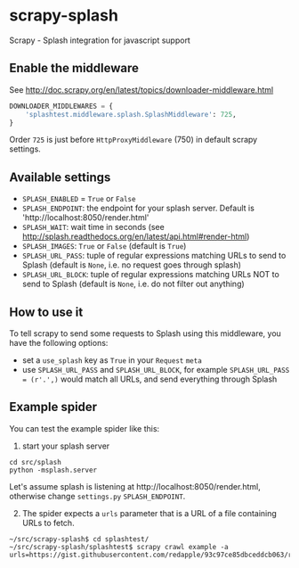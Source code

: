 scrapy-splash
=============

Scrapy - Splash integration for javascript support

Enable the middleware
---------------------

See http://doc.scrapy.org/en/latest/topics/downloader-middleware.html

```python
DOWNLOADER_MIDDLEWARES = {
    'splashtest.middleware.splash.SplashMiddleware': 725,
}
```

Order `725` is just before `HttpProxyMiddleware` (750) in default scrapy settings.

Available settings
------------------

* `SPLASH_ENABLED` = `True` or `False`
* `SPLASH_ENDPOINT`: the endpoint for your splash server. Default is 'http://localhost:8050/render.html'
* `SPLASH_WAIT`: wait time in seconds (see http://splash.readthedocs.org/en/latest/api.html#render-html)
* `SPLASH_IMAGES`: `True` or `False` (default is `True`)
* `SPLASH_URL_PASS`: tuple of regular expressions matching URLs to send to Splash (default is `None`, i.e. no request goes through splash)
* `SPLASH_URL_BLOCK`:  tuple of regular expressions matching URLs NOT to send to Splash (default is `None`, i.e. do not filter out anything)

How to use it
-------------

To tell scrapy to send some requests to Splash using this middleware,
you have the following options:

* set a `use_splash` key as `True` in your `Request` `meta`
* use `SPLASH_URL_PASS` and `SPLASH_URL_BLOCK`, for example
`SPLASH_URL_PASS = (r'.',)` would match all URLs, and send everything
through Splash


Example spider
--------------

You can test the example spider like this:

1. start your splash server

```shell
cd src/splash
python -msplash.server
```

Let's assume splash is listening at http://localhost:8050/render.html,
otherwise change `settings.py` `SPLASH_ENDPOINT`.

2. The spider expects a `urls` parameter that is a URL of a file
containing URLs to fetch.

```shell
~/src/scrapy-splash$ cd splashtest/
~/src/scrapy-splash/splashtest$ scrapy crawl example -a urls=https://gist.githubusercontent.com/redapple/93c97ce85dbceddcb063/raw/6250c37003d77b0ac006d95e7d15e3a71e701bea/urls.txt

```
